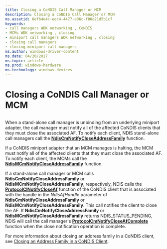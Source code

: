 ```yaml
---
title: Closing a CoNDIS Call Manager or MCM
description: Closing a CoNDIS Call Manager or MCM
ms.assetid: 6ef64e4c-eec4-4477-a06c-f80e21d5b1c7
keywords:
- call managers WDK networking , CoNDIS
- MCMs WDK networking , closing
- miniport call managers WDK networking , closing
- closing call managers
- closing miniport call managers
ms.author: windows-driver-content
ms.date: 04/20/2017
ms.topic: article
ms.prod: windows-hardware
ms.technology: windows-devices
---
```


# Closing a CoNDIS Call Manager or MCM


## <a href="" id="ddk-closing-a-condis-call-manager-or-mcm-ng"></a>


When a stand-alone call manager is unbinding from an underlying miniport adapter, the call manager must notify all of the affected CoNDIS clients that they must close the associated AF. To notify each client, NDIS stand-alone call managers call the [**NdisCmNotifyCloseAddressFamily**](https://msdn.microsoft.com/library/windows/hardware/ff561680) function.

If a CoNDIS miniport adapter that an MCM manages is halting, the MCM must notify all of the affected clients that they must close the associated AF. To notify each client, the MCMs call the [**NdisMCmNotifyCloseAddressFamily**](https://msdn.microsoft.com/library/windows/hardware/ff563546) function.

If a stand-alone call manager or MCM calls **NdisCmNotifyCloseAddressFamily** or **NdisMCmNotifyCloseAddressFamily**, respectively, NDIS calls the [**ProtocolClNotifyCloseAf**](https://msdn.microsoft.com/library/windows/hardware/ff570234) function of the CoNDIS client that is associated with the handle in the *NdisAfHandle* parameter of **NdisCmNotifyCloseAddressFamily** or **NdisMCmNotifyCloseAddressFamily**. This call notifies the client to close the AF. If **NdisCmNotifyCloseAddressFamily** or **NdisMCmNotifyCloseAddressFamily** returns NDIS\_STATUS\_PENDING, NDIS will call the call manager's [**ProtocolCmNotifyCloseAfComplete**](https://msdn.microsoft.com/library/windows/hardware/ff570248) function when the close notification operation is complete.

For more information about closing an address family in a CoNDIS client, see [Closing an Address Family in a CoNDIS Client](closing-an-address-family-in-a-condis-client.md).

 

 





